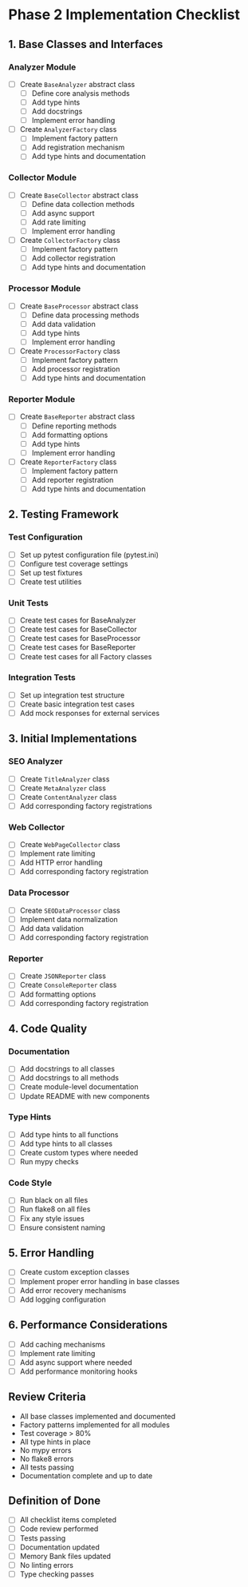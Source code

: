 # Phase 2 Implementation Checklist

## 1. Base Classes and Interfaces
### Analyzer Module
- [ ] Create `BaseAnalyzer` abstract class
  - [ ] Define core analysis methods
  - [ ] Add type hints
  - [ ] Add docstrings
  - [ ] Implement error handling
- [ ] Create `AnalyzerFactory` class
  - [ ] Implement factory pattern
  - [ ] Add registration mechanism
  - [ ] Add type hints and documentation

### Collector Module
- [ ] Create `BaseCollector` abstract class
  - [ ] Define data collection methods
  - [ ] Add async support
  - [ ] Add rate limiting
  - [ ] Implement error handling
- [ ] Create `CollectorFactory` class
  - [ ] Implement factory pattern
  - [ ] Add collector registration
  - [ ] Add type hints and documentation

### Processor Module
- [ ] Create `BaseProcessor` abstract class
  - [ ] Define data processing methods
  - [ ] Add data validation
  - [ ] Add type hints
  - [ ] Implement error handling
- [ ] Create `ProcessorFactory` class
  - [ ] Implement factory pattern
  - [ ] Add processor registration
  - [ ] Add type hints and documentation

### Reporter Module
- [ ] Create `BaseReporter` abstract class
  - [ ] Define reporting methods
  - [ ] Add formatting options
  - [ ] Add type hints
  - [ ] Implement error handling
- [ ] Create `ReporterFactory` class
  - [ ] Implement factory pattern
  - [ ] Add reporter registration
  - [ ] Add type hints and documentation

## 2. Testing Framework
### Test Configuration
- [ ] Set up pytest configuration file (pytest.ini)
- [ ] Configure test coverage settings
- [ ] Set up test fixtures
- [ ] Create test utilities

### Unit Tests
- [ ] Create test cases for BaseAnalyzer
- [ ] Create test cases for BaseCollector
- [ ] Create test cases for BaseProcessor
- [ ] Create test cases for BaseReporter
- [ ] Create test cases for all Factory classes

### Integration Tests
- [ ] Set up integration test structure
- [ ] Create basic integration test cases
- [ ] Add mock responses for external services

## 3. Initial Implementations
### SEO Analyzer
- [ ] Create `TitleAnalyzer` class
- [ ] Create `MetaAnalyzer` class
- [ ] Create `ContentAnalyzer` class
- [ ] Add corresponding factory registrations

### Web Collector
- [ ] Create `WebPageCollector` class
- [ ] Implement rate limiting
- [ ] Add HTTP error handling
- [ ] Add corresponding factory registration

### Data Processor
- [ ] Create `SEODataProcessor` class
- [ ] Implement data normalization
- [ ] Add data validation
- [ ] Add corresponding factory registration

### Reporter
- [ ] Create `JSONReporter` class
- [ ] Create `ConsoleReporter` class
- [ ] Add formatting options
- [ ] Add corresponding factory registration

## 4. Code Quality
### Documentation
- [ ] Add docstrings to all classes
- [ ] Add docstrings to all methods
- [ ] Create module-level documentation
- [ ] Update README with new components

### Type Hints
- [ ] Add type hints to all functions
- [ ] Add type hints to all classes
- [ ] Create custom types where needed
- [ ] Run mypy checks

### Code Style
- [ ] Run black on all files
- [ ] Run flake8 on all files
- [ ] Fix any style issues
- [ ] Ensure consistent naming

## 5. Error Handling
- [ ] Create custom exception classes
- [ ] Implement proper error handling in base classes
- [ ] Add error recovery mechanisms
- [ ] Add logging configuration

## 6. Performance Considerations
- [ ] Add caching mechanisms
- [ ] Implement rate limiting
- [ ] Add async support where needed
- [ ] Add performance monitoring hooks

## Review Criteria
- All base classes implemented and documented
- Factory patterns implemented for all modules
- Test coverage > 80%
- All type hints in place
- No mypy errors
- No flake8 errors
- All tests passing
- Documentation complete and up to date

## Definition of Done
- [ ] All checklist items completed
- [ ] Code review performed
- [ ] Tests passing
- [ ] Documentation updated
- [ ] Memory Bank files updated
- [ ] No linting errors
- [ ] Type checking passes 